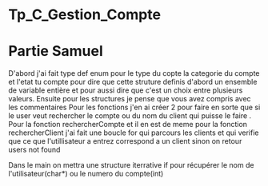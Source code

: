 # Tp_C_Gestion_Compte

# Partie Samuel 
D'abord j'ai fait type def enum pour le type du copte la categorie du compte et l'etat tu compte pour dire que cette struture definis d'abord un 
ensemble de variable entière et pour aussi dire que c'est un choix entre plusieurs valeurs.
Ensuite pour les structures je pense que vous avez compris avec les commentaires 
Pour les fonctions j'en ai créer 2 pour faire en sorte que si le user veut rechercher le compte ou du nom du client qui puisse le faire .
Pour la fonction rechercherCompte et il en est de meme pour la fonction rechercherClient j'ai fait une boucle for qui parcours les clients et qui verifie que ce que l'utillisateur a entrez correspond a un client sinon on retour users not found 

Dans le main on mettra une structure iterrative if pour  récupérer le nom de l'utilisateur(char*) ou le numero du compte(int)
